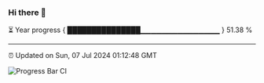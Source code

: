 ### Hi there 👋

⏳ Year progress { ███████████████▁▁▁▁▁▁▁▁▁▁▁▁▁▁▁ } 51.38 %

---

⏰ Updated on Sun, 07 Jul 2024 01:12:48 GMT

![Progress Bar CI](https://github.com/liununu/liununu/workflows/Progress%20Bar%20CI/badge.svg)
